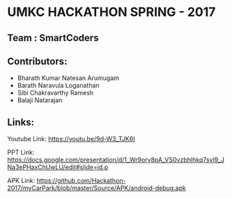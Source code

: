 # UMKC HACKATHON SPRING - 2017
## Team : SmartCoders
## Contributors:
* Bharath Kumar Natesan Arumugam
* Barath Naravula Loganathan
* Sibi Chakravarthy Ramesh
* Balaji Natarajan
## Links:

Youtube Link: https://youtu.be/9d-W3_TJK6I

PPT Link: https://docs.google.com/presentation/d/1_Wr9ory8pA_VS0vzbhIhkq7syI9_JNa3ePHaxChUwLU/edit#slide=id.p

APK Link: https://github.com/Hackathon-2017/myCarPark/blob/master/Source/APK/android-debug.apk
